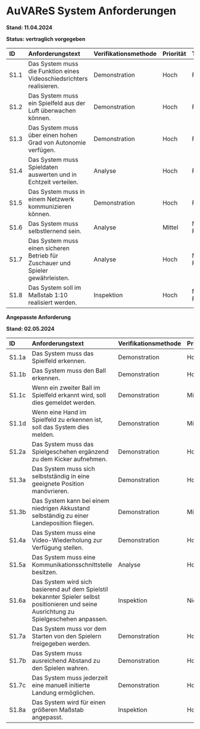 # AuVAReS System Anforderungen 
**Stand: 11.04.2024**

**Status: vertraglich vorgegeben**


| ID  | Anforderungstext  | Verifikationsmethode| Priorität   | Typ | Status  |
|:----------|:----------|:----------|:----------|:----------|:----------|
| S1.1    | Das System muss die Funktion eines Videoschiedsrichters realisieren.    | Demonstration   | Hoch    | Funktional   | offen    |
| S1.2     | Das System muss ein Spielfeld aus der Luft überwachen können.    | Demonstration   | Hoch   | Funktional   | offen    |
| S1.3     | Das System muss über einen hohen Grad von Autonomie verfügen.   | Demonstration    | Hoch   | Funktional    | offen   |
| S1.4    |  Das System muss Spieldaten auswerten und in Echtzeit verteilen.    | Analyse    | Hoch    | Funktional    | offen    |
| S1.5     | Das System muss in einem Netzwerk kommunizieren können.    | Demonstration   | Hoch    | Funktional    | offen    |
| S1.6     | Das System muss selbstlernend sein.    | Analyse    | Mittel   | Nicht-Funktional    | offen   |
| S1.7     | Das System muss einen sicheren Betrieb für Zuschauer und Spieler gewährleisten.    | Analyse    | Hoch   | Nicht-Funktional   | offen   |
| S1.8     | Das System soll im Maßstab 1:10 realisiert werden.     | Inspektion   | Hoch    | Nicht-Funktional    | offen    |


**Angepasste Anforderung**

**Stand: 02.05.2024**

| ID  | Anforderungstext  | Verifikationsmethode| Priorität   | Typ | Status  | FAT/SAT |
|:----------|:----------|:----------|:----------|:----------|:----------|:----------|
| S1.1a    | Das System muss das Spielfeld erkennen.    | Demonstration   | Hoch    | Funktional   | offen    | FAT |
| S1.1b     | Das System muss den Ball erkennen.    | Demonstration   | Hoch   | Funktional   | offen    | FAT |
| S1.1c     | Wenn ein zweiter Ball im Spielfeld erkannt wird, soll dies gemeldet werden.   | Demonstration    | Mittel   | Funktional    | offen   | FAT |
| S1.1d    |  Wenn eine Hand im Spielfeld zu erkennen ist, soll das System dies melden.    | Demonstration    | Mittel    | Funktional    | offen    | FAT |
| S1.2a     | Das System muss das Spielgeschehen ergänzend zu dem Kicker aufnehmen.    | Demonstration   | Hoch    | Funktional    | offen    | FAT |
| S1.3a     | Das System muss sich selbstständig in eine geeignete Position manövrieren.    | Demonstration    | Hoch   | Funktional    | offen   | FAT   |
| S1.3b     | Das System kann bei einem niedrigen Akkustand selbständig zu einer Landeposition fliegen.    | Demonstration    | Mittel   | Funktional   | offen   | FAT   |
| S1.4a     | Das System muss eine Video-Wiederholung zur Verfügung stellen.     | Demonstration   | Hoch    | Funktional    | offen    | FAT    |
| S1.5a     | Das System muss eine Kommunikationsschnittstelle besitzen.   | Analyse    | Hoch    | Funktional    | offen    | FAT |
| S1.6a     | Das System wird sich basierend auf dem Spielstil bekannter Spieler selbst positionieren und seine Ausrichtung zu Spielgeschehen anpassen.     | Inspektion   | Niedrig    | Nicht-Funktional    | offen    | SAT |
| S1.7a     | Das System muss vor dem Starten von den Spielern freigegeben werden.     | Demonstration   | Hoch    | Funktional    | offen    | FAT  |
| S1.7b     | Das System muss ausreichend Abstand zu den Spielen wahren.     | Demonstration   | Hoch    | Nicht-Funktional    | offen    | FAT    |
| S1.7c     | Das System muss jederzeit eine manuell initierte Landung ermöglichen.     | Demonstration   | Hoch    | Funktional    | offen    | FAT |
| S1.8a     | Das System wird für einen größeren Maßstab angepasst.     | Inspektion   | Hoch    | Nicht-Funktional    | offen    | SAT |
